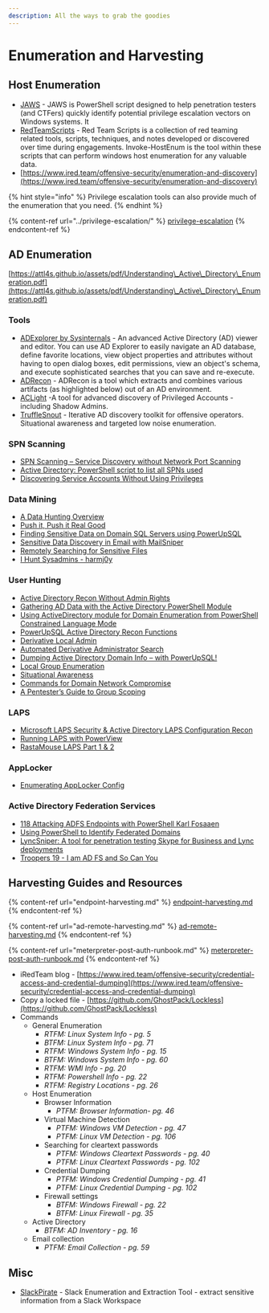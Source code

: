 ```yaml
---
description: All the ways to grab the goodies
---
```


# Enumeration and Harvesting

## **Host Enumeration**

* [JAWS](https://github.com/411Hall/JAWS) - JAWS is PowerShell script designed to help penetration testers (and CTFers) quickly identify potential privilege escalation vectors on Windows systems. It
* [RedTeamScripts](https://github.com/threatexpress/red-team-scripts) - Red Team Scripts is a collection of red teaming related tools, scripts, techniques, and notes developed or discovered over time during engagements. Invoke-HostEnum is the tool within these scripts that can perform windows host enumeration for any valuable data.
* [https://www.ired.team/offensive-security/enumeration-and-discovery](https://www.ired.team/offensive-security/enumeration-and-discovery)

{% hint style="info" %}
Privilege escalation tools can also provide much of the enumeration that you need.
{% endhint %}

{% content-ref url="../privilege-escalation/" %}
[privilege-escalation](../privilege-escalation/)
{% endcontent-ref %}

## AD Enumeration

[https://attl4s.github.io/assets/pdf/Understanding\_Active\_Directory\_Enumeration.pdf](https://attl4s.github.io/assets/pdf/Understanding\_Active\_Directory\_Enumeration.pdf)

### Tools

* [ADExplorer by Sysinternals](https://docs.microsoft.com/en-us/sysinternals/downloads/adexplorer) - An advanced Active Directory (AD) viewer and editor. You can use AD Explorer to easily navigate an AD database, define favorite locations, view object properties and attributes without having to open dialog boxes, edit permissions, view an object's schema, and execute sophisticated searches that you can save and re-execute.
* [ADRecon](https://github.com/adrecon/ADRecon) - ADRecon is a tool which extracts and combines various artifacts (as highlighted below) out of an AD environment.
* [ACLight](https://github.com/cyberark/ACLight) -A tool for advanced discovery of Privileged Accounts - including Shadow Admins.
* [TruffleSnout](https://github.com/dsnezhkov/TruffleSnout) - Iterative AD discovery toolkit for offensive operators. Situational awareness and targeted low noise enumeration.

### SPN Scanning

* [SPN Scanning – Service Discovery without Network Port Scanning](https://adsecurity.org/?p=1508)
* [Active Directory: PowerShell script to list all SPNs used](https://social.technet.microsoft.com/wiki/contents/articles/18996.active-directory-powershell-script-to-list-all-spns-used.aspx)
* [Discovering Service Accounts Without Using Privileges](https://blog.stealthbits.com/discovering-service-accounts-without-using-privileges/)

### Data Mining

* [A Data Hunting Overview](https://thevivi.net/2018/05/23/a-data-hunting-overview/)
* [Push it, Push it Real Good](https://www.harmj0y.net/blog/redteaming/push-it-push-it-real-good/)
* [Finding Sensitive Data on Domain SQL Servers using PowerUpSQL](https://blog.netspi.com/finding-sensitive-data-domain-sql-servers-using-powerupsql/)
* [Sensitive Data Discovery in Email with MailSniper](https://www.youtube.com/watch?v=ZIOw\_xfqkKM)
* [Remotely Searching for Sensitive Files](https://www.fortynorthsecurity.com/remotely-search/)
* [I Hunt Sysadmins - harmj0y](http://www.harmj0y.net/blog/penetesting/i-hunt-sysadmins/)

### User Hunting

* [Active Directory Recon Without Admin Rights](https://adsecurity.org/?p=2535)
* [Gathering AD Data with the Active Directory PowerShell Module](https://adsecurity.org/?p=3719)
* [Using ActiveDirectory module for Domain Enumeration from PowerShell Constrained Language Mode](http://www.labofapenetrationtester.com/2018/10/domain-enumeration-from-PowerShell-CLM.html)
* [PowerUpSQL Active Directory Recon Functions](https://github.com/NetSPI/PowerUpSQL/wiki/Active-Directory-Recon-Functions)
* [Derivative Local Admin](https://medium.com/@sixdub/derivative-local-admin-cdd09445aac8)
* [Automated Derivative Administrator Search](https://wald0.com/?p=14)
* [Dumping Active Directory Domain Info – with PowerUpSQL!](https://blog.netspi.com/dumping-active-directory-domain-info-with-powerupsql/)
* [Local Group Enumeration](https://www.harmj0y.net/blog/redteaming/local-group-enumeration/)
* [Situational Awareness](https://pentestlab.blog/2018/05/28/situational-awareness/)
* [Commands for Domain Network Compromise](https://www.javelin-networks.com/static/5fcc6e84.pdf)
* [A Pentester’s Guide to Group Scoping](https://www.harmj0y.net/blog/activedirectory/a-pentesters-guide-to-group-scoping/)

### LAPS

* [Microsoft LAPS Security & Active Directory LAPS Configuration Recon](https://adsecurity.org/?p=3164)
* [Running LAPS with PowerView](https://www.harmj0y.net/blog/powershell/running-laps-with-powerview/)
* [RastaMouse LAPS Part 1 & 2](https://rastamouse.me/tags/laps/)

### AppLocker

* [Enumerating AppLocker Config](https://rastamouse.me/blog/applocker/)

### Active Directory Federation Services

* [118 Attacking ADFS Endpoints with PowerShell Karl Fosaaen](https://www.youtube.com/watch?v=oTyLdAUjw30)
* [Using PowerShell to Identify Federated Domains](https://blog.netspi.com/using-powershell-identify-federated-domains/)
* [LyncSniper: A tool for penetration testing Skype for Business and Lync deployments](https://github.com/mdsecresearch/LyncSniper)
* [Troopers 19 - I am AD FS and So Can You](https://www.slideshare.net/DouglasBienstock/troopers-19-i-am-ad-fs-and-so-can-you)

## **Harvesting Guides and Resources**

{% content-ref url="endpoint-harvesting.md" %}
[endpoint-harvesting.md](endpoint-harvesting.md)
{% endcontent-ref %}

{% content-ref url="ad-remote-harvesting.md" %}
[ad-remote-harvesting.md](ad-remote-harvesting.md)
{% endcontent-ref %}

{% content-ref url="meterpreter-post-auth-runbook.md" %}
[meterpreter-post-auth-runbook.md](meterpreter-post-auth-runbook.md)
{% endcontent-ref %}

* iRedTeam blog - [https://www.ired.team/offensive-security/credential-access-and-credential-dumping](https://www.ired.team/offensive-security/credential-access-and-credential-dumping)
* Copy a locked file - [https://github.com/GhostPack/Lockless](https://github.com/GhostPack/Lockless)
* Commands
  * General Enumeration
    * _RTFM: Linux System Info - pg. 5_
    * _BTFM: Linux System Info - pg. 71_
    * _RTFM: Windows System Info - pg. 15_
    * _BTFM: Windows System Info - pg. 60_
    * _RTFM: WMI  Info - pg. 20_
    * _RTFM: Powershell Info - pg. 22_
    * _RTFM: Registry Locations - pg. 26_
  * Host Enumeration
    * Browser Information
      * _PTFM: Browser Information- pg. 46_
    * Virtual Machine Detection
      * _PTFM: Windows VM Detection - pg. 47_
      * _PTFM: Linux VM Detection - pg. 106_
    * Searching for cleartext passwords
      * _PTFM: Windows Cleartext Passwords - pg. 40_
      * _PTFM: Linux Cleartext Passwords - pg. 102_
    * Credential Dumping
      * _PTFM: Windows Credential Dumping - pg. 41_
      * _PTFM: Linux Credential Dumping - pg. 102_
    * Firewall settings
      * _BTFM: Windows Firewall - pg. 22_
      * _BTFM: Linux Firewall - pg. 35_
  * Active Directory
    * _BTFM: AD Inventory - pg. 16_
  * Email collection
    * _PTFM: Email Collection - pg. 59_

## Misc

* [SlackPirate](https://github.com/emtunc/SlackPirate) - Slack Enumeration and Extraction Tool - extract sensitive information from a Slack Workspace
